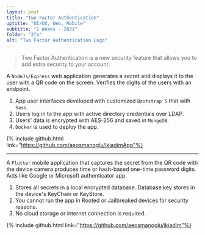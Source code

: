 ```yaml
---
layout: post
title: "Two Factor Authentication"
uptitle: "UI/UX, Web, Mobile"
subtitle: "2 Weeks - 2021"
folder: "2fa"
alt: "Two Factor Authentication Logo"
---
```


> Two Factor Authentication is a new security feature that allows you to add extra security to your account.


A `NodeJs/Express` web application generates a secret and displays it to the user with a QR code on the screen. Verifies the digits of the users with an endpoint.

1. App user interfaces developed with customized `Bootstrap 5` that with `Sass`.
1. Users log in to the app with active directory credentials over LDAP.
1. Users' data is encrypted with AES-256 and saved in `MongoDB`.
1. `Docker` is used to deploy the app.

{% include github.html link="https://github.com/aeosmanoglu/ikiadimApp"%}

---


A `Flutter` mobile application that captures the secret from the QR code with the device camera produces time or hash-based one-time password digits. Acts like Google or Microsoft authenticator app.

1. Stores all secrets in a local encrypted database. Database key stores in the device's KeyChain or KeyStore.
1. You cannot run the app in Rooted or Jailbreaked devices for security reasons.
1. No cloud storage or internet connection is required.

{% include github.html link="https://github.com/aeosmanoglu/ikiadim"%}
